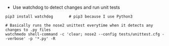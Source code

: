 * Use watchdog to detect changes and run unit tests

```
pip3 install watchdog       # pip3 because I use Python3

# Basically runs the nose2 unittest everytime when it detects any changes to .py files
watchmedo shell-command -c 'clear; nose2 --config tests/unittest.cfg --verbose' -p '*.py' -R   
```